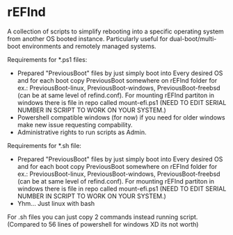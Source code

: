 # rEFInd
A collection of scripts to simplify rebooting into a specific operating system from another OS booted instance. Particularly useful for dual-boot/multi-boot environments and remotely managed systems.

Requirements for *.ps1 files:
- Prepared "PreviousBoot" files by just simply boot into Every desired OS and for each boot copy PreviousBoot somewhere on rEFInd folder for ex.: PreviousBoot-linux, PreviousBoot-windows, PreviousBoot-freebsd (can be at same level of refind.conf). For mounting rEFInd partiton in windows there is file in repo called mount-efi.ps1 (NEED TO EDIT SERIAL NUMBER IN SCRIPT TO WORK ON YOUR SYSTEM.)
- Powershell compatible windows (for now) if you need for older windows make new issue requesting compability.
- Administrative rights to run scripts as Admin.

Requirements for *.sh file:
- Prepared "PreviousBoot" files by just simply boot into Every desired OS and for each boot copy PreviousBoot somewhere on rEFInd folder for ex.: PreviousBoot-linux, PreviousBoot-windows, PreviousBoot-freebsd (can be at same level of refind.conf). For mounting rEFInd partiton in windows there is file in repo called mount-efi.ps1 (NEED TO EDIT SERIAL NUMBER IN SCRIPT TO WORK ON YOUR SYSTEM.)
- Yhm... Just linux with bash

For .sh files you can just copy 2 commands instead running script. (Compared to 56 lines of powershell for windows XD its not worth)
